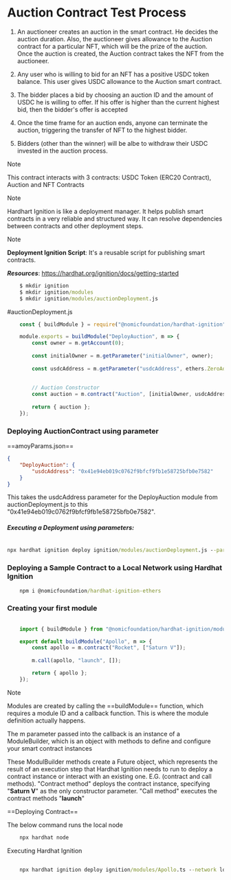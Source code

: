 # Auction Contract Test Process

1. An auctioneer creates an auction in the smart contract. He decides the auction duration. Also, the auctioneer gives allowance to the Auction contract for a particular NFT, which will be the prize of the auction. Once the auction is created, the Auction contract takes the NFT from the auctioneer.

2. Any user who is willing to bid for an NFT has a positive USDC token balance. This user gives USDC allowance to the Auction smart contract.

3. The bidder places a bid by choosing an auction ID and the amount of USDC he is willing to offer. If his offer is higher than the current highest bid, then the bidder's offer is accepted

4. Once the time frame for an auction ends, anyone can terminate the auction, triggering the transfer of NFT to the highest bidder.

5. Bidders (other than the winner) will be albe to withdraw their USDC invested in the auction process.

> [!NOTE]
> This contract interacts with 3 contracts: USDC Token (ERC20 Contract), Auction and NFT Contracts

> [!NOTE]
> Hardhart Ignition is like a deployment manager. It helps publish smart contracts in a very reliable and structured way. It can resolve dependencies between contracts and other deployment steps.

> [!NOTE]
> **Deployment Ignition Script**: It's a reusable script for publishing smart contracts.
> 
> ***Resources***: https://hardhat.org/ignition/docs/getting-started


```` cmd
	$ mkdir ignition
	$ mkdir ignition/modules
	$ mkdir ignition/modules/auctionDeployment.js
````

#auctionDeployment.js

```` javascript
	const { buildModule } = require("@nomicfoundation/hardhat-ignition");

	module.exports = buildModule("DeployAuction", m => {
		const owner = m.getAccount(0);
		
		const initialOwner = m.getParameter("initialOwner", owner);
		
		const usdcAddress = m.getParameter("usdcAddress", ethers.ZeroAddress);
		
		  
		// Auction Constructor
		const auction = m.contract("Auction", [initialOwner, usdcAddress]);
		
		return { auction };
	});
````

### **Deploying AuctionContract using parameter**

==amoyParams.json==

```` json
{
	"DeployAuction": {
		"usdcAddress": "0x41e94eb019c0762f9bfcf9fb1e58725bfb0e7582"
	}
}
````

This takes the usdcAddress parameter for the DeployAuction module from auctionDeployment.js to  this "0x41e94eb019c0762f9bfcf9fb1e58725bfb0e7582".

##### **Executing a Deployment using parameters:**

```` cmd

npx hardhat ignition deploy ignition/modules/auctionDeployment.js --paramaters ignition/amoyParams.json
````


### **Deploying a Sample Contract to a Local Network using Hardhat Ignition**

```` cmd
	npm i @nomicfoundation/hardhat-ignition-ethers 
````

### **Creating your first module**

```` typescript
	
	import { buildModule } from "@nomicfoundation/hardhat-ignition/modules";

	export default buildModule("Apollo", m => {
		const apollo = m.contract("Rocket", ["Saturn V"]);
	
		m.call(apollo, "launch", []);

		return { apollo };
	});
````

> [!NOTE]
> Modules are created by calling the ==buildModule== function, which requires a module ID and a callback function. This is where the module definition actually happens.
> 
> The m parameter passed into the callback is an instance of a ModuleBuilder, which is an object with methods to define and configure your smart contract instances

These ModulBuilder methods create a Future object, which represents the result of an execution step that Hardhat Ignition needs to run to deploy a contract instance or interact with an existing one. E.G. (contract and call methods). "Contract method" deploys the contract instance, specifying "**Saturn V**" as the only constructor parameter. "Call method" executes the contract methods "**launch**"

==Deploying Contract==

The below command runs the local node

``` cmd
	npx hardhat node
```

Executing Hardhat Ignition

```` cmd
	
	npx hardhat ignition deploy ignition/modules/Apollo.ts --network localhost
````
